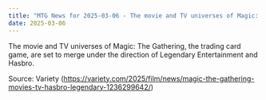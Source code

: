 ```yaml
---
title: "MTG News for 2025-03-06 - The movie and TV universes of Magic: The Gathering..."
date: 2025-03-06
---
```


The movie and TV universes of Magic: The Gathering, the trading card game, are set to merge under the direction of Legendary Entertainment and Hasbro.

Source: Variety (https://variety.com/2025/film/news/magic-the-gathering-movies-tv-hasbro-legendary-1236299642/)
